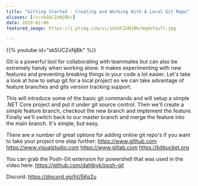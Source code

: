 ```yaml
---
title: "Gitting Started - Creating and Working With A Local Git Repo"
aliases: [/v/sk5UCZxNjBk/]
date: 2018-02-06
featured_image: https://i.ytimg.com/vi/sk5UCZxNjBk/mqdefault.jpg

---
```


{{% youtube id="sk5UCZxNjBk" %}}

Git is a powerful tool for collaborating with teammates but can also be extremely handy when working alone. It makes experimenting with new features and preventing breaking things in your code a lot easier. Let's take a look at how to setup git for a local project so we can take advantage of feature branches and gits version tracking support.

This will introduce some of the basic git commands and will setup a simple .NET Core project and put it under git source control. Then we'll create a simple feature branch, checkout the new branch and implement the feature. Finally we'll switch back to our master branch and merge the feature into the main branch. It's simple, but easy.

There are a number of great options for adding online git repo's if you want to take your project one step further:
https://www.github.com
https://www.visualstudio.com
https://www.gitlab.com
https://bitbucket.org

You can grab the Posh-Git extension for powershell that was used in the video here: https://github.com/dahlbyk/posh-git

Discord: https://discord.gg/hU5Kq2u